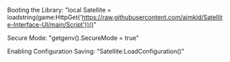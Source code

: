 Booting the Library: "local Satellite = loadstring(game:HttpGet('https://raw.githubusercontent.com/aimkid/Satellite-Interface-UI/main/Script'))()"



Secure Mode: "getgenv().SecureMode = true"



Enabling Configuration Saving: "Satellite:LoadConfiguration()"
